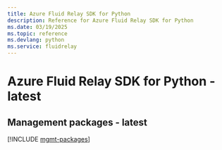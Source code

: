 ```yaml
---
title: Azure Fluid Relay SDK for Python
description: Reference for Azure Fluid Relay SDK for Python
ms.date: 03/19/2025
ms.topic: reference
ms.devlang: python
ms.service: fluidrelay
---
```

# Azure Fluid Relay SDK for Python - latest

## Management packages - latest
[!INCLUDE [mgmt-packages](fluid-relay-mgmt-index.md)]